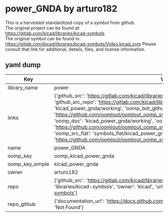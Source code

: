 # power_GNDA by arturo182  
This is a harvested standardized copy of a symbol from github.  
The original project can be found at:  
https://gitlab.com/kicad/libraries/kicad-symbols  
The original symbol can be found in:
https://gitlab.com/kicad/libraries/kicad-symbols/Video.kicad_sym
Please consult that link for additional, details, files, and license information.  
## yaml dump  
| Key | Value |  
| --- | --- |  
| library_name | power |  
| links | {'github_src': 'https://gitlab.com/kicad/libraries/kicad-symbols/Video.kicad_sym', 'github_src_repo': 'https://gitlab.com/kicad/libraries/kicad-symbols', 'oomp_bot': 'kicad_power_gnda/working', 'oomp_bot_github': 'https://github.com/oomlout/oomlout_oomp_symbol_bot/tree/main/kicad_power_gnda/working', 'oomp_doc': 'kicad_power_gnda/working', 'oomp_doc_github': 'https://github.com/oomlout/oomlout_oomp_symbol_doc/tree/main/kicad_power_gnda/working', 'oomp_src_flat': 'symbols_flat/kicad_power_gnda/working', 'oomp_src_flat_github': 'https://github.com/oomlout/oomlout_oomp_symbol_src/tree/main/kicad_power_gnda/working'} |  
| name | power_GNDA |  
| oomp_key | oomp_kicad_power_gnda |  
| oomp_key_simple | kicad_power_gnda |  
| owner | arturo182 |  
| repo | {'github_src': 'https://gitlab.com/kicad/libraries/kicad-symbols/Video.kicad_sym', 'name': 'libraries/kicad-symbols', 'owner': 'kicad', 'url': 'https://gitlab.com/kicad/libraries/kicad-symbols'} |  
| repo_github | {'documentation_url': 'https://docs.github.com/rest/repos/repos#get-a-repository', 'message': 'Not Found'} |  

